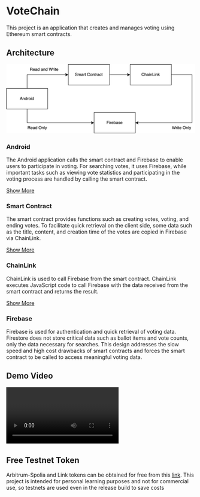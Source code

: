 # VoteChain

This project is an application that creates and manages voting using Ethereum smart contracts.

## Architecture

![architecture](./docs/res/architecture.drawio.png)

### Android

The Android application calls the smart contract and Firebase to enable users to participate in voting. For searching
votes, it uses Firebase, while important tasks such as viewing vote statistics and participating in the voting process
are handled by calling the smart contract.

[Show More](./android)

### Smart Contract

The smart contract provides functions such as creating votes, voting, and ending votes. To facilitate quick retrieval on
the client side, some data such as the title, content, and creation time of the votes are copied in Firebase via
ChainLink.

[Show More](./contract)

### ChainLink

ChainLink is used to call Firebase from the smart contract. ChainLink executes JavaScript code to call Firebase with the
data received from the smart contract and returns the result.

[Show More](./contract/script)

### Firebase

Firebase is used for authentication and quick retrieval of voting data. Firestore does not store critical data such as
ballot items and vote counts, only the data necessary for searches. This design addresses the slow speed and high cost
drawbacks of smart contracts and forces the smart contract to be called to access meaningful voting data.

## Demo Video

<video src="https://github.com/user-attachments/assets/14620fae-e06d-4daf-8fcf-18b4cb61bd67"></video>

## Free Testnet Token

Arbitrum-Spolia and Link tokens can be obtained for free from this [link](https://faucets.chain.link/). This project is
intended for personal learning
purposes and not for commercial use, so testnets are used even in the release build to save costs